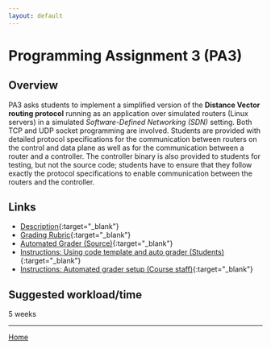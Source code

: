 ```yaml
---
layout: default
---
```


# Programming Assignment 3 (PA3)
## Overview
PA3 asks students to implement a simplified version of the **Distance Vector routing protocol** running as an application over simulated routers (Linux servers) in a simulated _Software-Defined Networking (SDN)_ setting. Both TCP and UDP socket programming are involved. Students are provided with detailed protocol specifications for the communication between routers on the control and data plane as well as for the communication between a router and a controller. The controller binary is also provided to students for testing, but not the source code; students have to ensure that they follow exactly the protocol specifications to enable communication between the routers and the controller.

## Links
* [Description](https://goo.gl/HYHcyQ){:target="_blank"}
* [Grading Rubric](https://goo.gl/DfBSBH){:target="_blank"}
* [Automated Grader (Source)](https://github.com/cse4589/cse4589-pa3){:target="_blank"}
* [Instructions: Using code template and auto grader (Students)](https://goo.gl/I56HSu){:target="_blank"}
* [Instructions: Automated grader setup (Course staff)](https://github.com/cse4589/cse4589-pa3/blob/master/README.md){:target="_blank"}

## Suggested workload/time
5 weeks

***

[Home](/)
